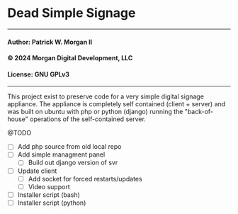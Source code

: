 # Dead Simple Signage
---
#### Author: Patrick W. Morgan II
#### &copy; 2024 Morgan Digital Development, LLC
#### License: GNU GPLv3
---
This project exist to preserve code for a very simple digital signage appliance. The appliance is completely self contained (client + server) and was built on ubuntu with php or python (django) running the "back-of-house" operations of the self-contained server.


@TODO
- [ ] Add php source from old local repo
- [ ] Add simple managment panel
  - [ ] Build out django version of svr
- [ ] Update client
  - [ ] Add socket for forced restarts/updates
  - [ ] Video support
- [ ] Installer script (bash)
- [ ] Installer script (python)
